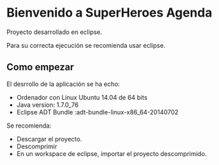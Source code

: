 # Bienvenido a SuperHeroes Agenda

Proyecto desarrollado en eclipse.

Para su correcta ejecución se recomienda usar eclipse.


## Como empezar
El desrrollo de la aplicación se ha echo:
* Ordenador con Linux Ubuntu 14.04 de 64 bits
* Java version: 1.7.0_76
* Eclipse ADT Bundle :adt-bundle-linux-x86_64-20140702

Se recomienda:
* Descargar el proyecto.
* Descomprimir
* En un workspace de eclipse, importar el proyecto descomprimido.



